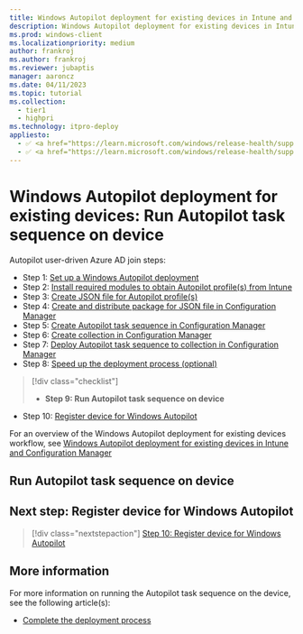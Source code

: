 ```yaml
---
title: Windows Autopilot deployment for existing devices in Intune and Configuration Manager - Step 9 of 10 - Run Autopilot task sequence on device
description: Windows Autopilot deployment for existing devices in Intune and Configuration Manager - Step 9 of 10 - Run Autopilot task sequence on device.
ms.prod: windows-client
ms.localizationpriority: medium
author: frankroj
ms.author: frankroj
ms.reviewer: jubaptis
manager: aaroncz
ms.date: 04/11/2023
ms.topic: tutorial
ms.collection: 
  - tier1
  - highpri
ms.technology: itpro-deploy
appliesto:
  - ✅ <a href="https://learn.microsoft.com/windows/release-health/supported-versions-windows-client" target="_blank">Windows 11</a>
  - ✅ <a href="https://learn.microsoft.com/windows/release-health/supported-versions-windows-client" target="_blank">Windows 10</a>
---
```


# Windows Autopilot deployment for existing devices: Run Autopilot task sequence on device

Autopilot user-driven Azure AD join steps:
- Step 1: [Set up a Windows Autopilot deployment](setup-autopilot-deployment.md)
- Step 2: [Install required modules to obtain Autopilot profile(s) from Intune](install-modules.md)
- Step 3: [Create JSON file for Autopilot profile(s)](create-json-file.md)
- Step 4: [Create and distribute package for JSON file in Configuration Manager](create-json-package.md)
- Step 5: [Create Autopilot task sequence in Configuration Manager](create-autopilot-task-sequence.md)
- Step 6: [Create collection in Configuration Manager](create-collection.md)
- Step 7: [Deploy Autopilot task sequence to collection in Configuration Manager](deploy-autopilot-task-sequence.md)
- Step 8: [Speed up the deployment process (optional)](speed-up-deployment.md)
> [!div class="checklist"]
> - **Step 9: Run Autopilot task sequence on device**
- Step 10: [Register device for Windows Autopilot](register-device.md)

For an overview of the Windows Autopilot deployment for existing devices workflow, see [Windows Autopilot deployment for existing devices in Intune and Configuration Manager](existing-devices-workflow.md)

## Run Autopilot task sequence on device

## Next step: Register device for Windows Autopilot

> [!div class="nextstepaction"]
> [Step 10: Register device for Windows Autopilot](register-device.md)

## More information

For more information on running the Autopilot task sequence on the device, see the following article(s):

- [Complete the deployment process](/mem/autopilot/existing-devices#complete-the-deployment-process)

